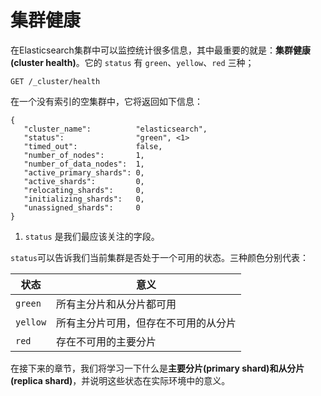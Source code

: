 # 集群健康

在Elasticsearch集群中可以监控统计很多信息，其中最重要的就是：**集群健康(cluster health)**。它的 `status` 有 `green`、`yellow`、`red` 三种；

```
GET /_cluster/health
```

在一个没有索引的空集群中，它将返回如下信息：

```Js
{
   "cluster_name":          "elasticsearch",
   "status":                "green", <1>
   "timed_out":             false,
   "number_of_nodes":       1,
   "number_of_data_nodes":  1,
   "active_primary_shards": 0,
   "active_shards":         0,
   "relocating_shards":     0,
   "initializing_shards":   0,
   "unassigned_shards":     0
}
```
1.  `status` 是我们最应该关注的字段。

`status`可以告诉我们当前集群是否处于一个可用的状态。三种颜色分别代表：

| 状态     | 意义                                     |
| -------- | ---------------------------------------- |
| `green`  | 所有主分片和从分片都可用               |
| `yellow` | 所有主分片可用，但存在不可用的从分片 |
| `red`    | 存在不可用的主要分片                 |

在接下来的章节，我们将学习一下什么是**主要分片(primary shard)**和**从分片(replica shard)**，并说明这些状态在实际环境中的意义。
